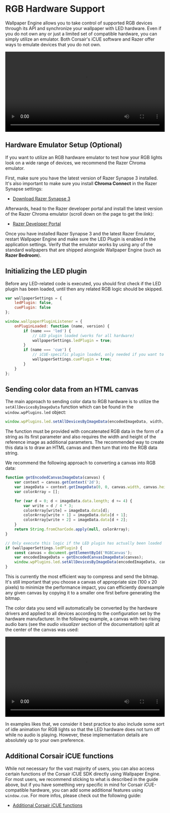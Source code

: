 # RGB Hardware Support

Wallpaper Engine allows you to take control of supported RGB devices through its API and synchronize your wallpaper with LED hardware. Even if you do not own any or just a limited set of compatible hardware, you can simply utilize an emulator. Both Corsair's iCUE software and Razer offer ways to emulate devices that you do not own.

<video width="100%" controls loop autoplay>
  <source src="/videos/rgb_emulator.mp4" type="video/mp4">
  Your browser does not support the video tag.
</video>

## Hardware Emulator Setup (Optional)

If you want to utilize an RGB hardware emulator to test how your RGB lights look on a wide range of devices, we recommend the Razer Chroma emulator.

First, make sure you have the latest version of Razer Synapse 3 installed. It's also important to make sure you install **Chroma Connect** in the Razer Synapse settings:

* [Download Razer Synapse 3](https://www.razer.com/synapse-3)

Afterwards, head to the Razer developer portal and install the latest version of the Razer Chroma emulator (scroll down on the page to get the link):

* [Razer Developer Portal](https://developer.razer.com/works-with-chroma/download/)

Once you have installed Razer Synapse 3 and the latest Razer Emulator, restart Wallpaper Engine and make sure the LED Plugin is enabled in the application settings. Verify that the emulator works by using any of the standard wallpapers that are shipped alongside Wallpaper Engine (such as **Razer Bedroom**).

## Initializing the LED plugin

Before any LED-related code is executed, you should first check if the LED plugin has been loaded, until then any related RGB logic should be skipped.

```js
var wallpaperSettings = {
    ledPlugin: false,
    cuePlugin: false
};

window.wallpaperPluginListener = {
    onPluginLoaded: function (name, version) {
        if (name === 'led') {
            // LED plugin loaded (works for all hardware)
            wallpaperSettings.ledPlugin = true;
        }
        if (name === 'cue') {
            // iCUE-specific plugin loaded, only needed if you want to utilize extra iCUE functions
            wallpaperSettings.cuePlugin = true;
        }
    }
};
```

## Sending color data from an HTML canvas

The main approach to sending color data to RGB hardware is to utilize the `setAllDevicesByImageData` function which can be found in the `window.wpPlugins.led` object:

```js
window.wpPlugins.led.setAllDevicesByImageData(encodedImageData, width, height);
```
The function must be provided with concatenated RGB data in the form of a string as its first parameter and also requires the width and height of the reference image as additional parameters. The recommended way to create this data is to draw an HTML canvas and then turn that into the RGB data string.

We recommend the following approach to converting a canvas into RGB data:

```js
function getEncodedCanvasImageData(canvas) {
    var context = canvas.getContext('2d');
    var imageData = context.getImageData(0, 0, canvas.width, canvas.height);
    var colorArray = [];

    for (var d = 0; d < imageData.data.length; d += 4) {
        var write = d / 4 * 3;
        colorArray[write] = imageData.data[d];
        colorArray[write + 1] = imageData.data[d + 1];
        colorArray[write + 2] = imageData.data[d + 2];
    }
    return String.fromCharCode.apply(null, colorArray);
}

// Only execute this logic if the LED plugin has actually been loaded
if (wallpaperSettings.ledPlugin) {
    const canvas = document.getElementById('RGBCanvas');
    var encodedImageData = getEncodedCanvasImageData(canvas);
    window.wpPlugins.led.setAllDevicesByImageData(encodedImageData, canvas.width, canvas.height);
}
```

This is currently the most efficient way to compress and send the bitmap. It's still important that you choose a canvas of appropriate size (100 x 20 pixels) to minimize the performance impact, you can efficiently downsample any given canvas by copying it to a smaller one first before generating the bitmap.

The color data you send will automatically be converted by the hardware drivers and applied to all devices according to the configuration set by the hardware manufacturer. In the following example, a canvas with two rising audio bars (see the *audio visualizer* section of the documentation) split at the center of the canvas was used:

<video width="100%" loop autoplay controls>
  <source src="/videos/rgb_audio.mp4" type="video/mp4">
  Your browser does not support the video tag.
</video>

In examples likes that, we consider it best practice to also include some sort of idle animation for RGB lights so that the LED hardware does not turn off while no audio is playing. However, these implementation details are absolutely up to your own preference.

## Additional Corsair iCUE functions

While not necessary for the vast majority of users, you can also access certain functions of the Corsair iCUE SDK directly using Wallpaper Engine. For most users, we recommend sticking to what is described in the guide above, but if you have something very specific in mind for Corsair iCUE-compatible hardware, you can add some additional features using `window.cue`. For more infos, please check out the following guide:

* [Additional Corsair iCUE functions](/web/api/icue)
